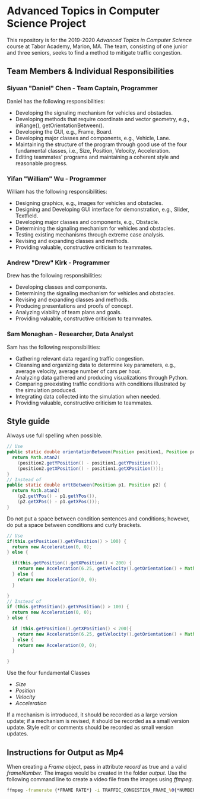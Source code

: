 # Advanced Topics in Computer Science Project

This repository is for the 2019-2020 *Advanced Topics in Computer Science* course at Tabor Academy, Marion, MA. The team, consisting of one junior and three seniors, seeks to find a method to mitigate traffic congestion.

## Team Members & Individual Responsibilities

### Siyuan "Daniel" Chen - Team Captain, Programmer

Daniel has the following responsibilities:

- Developing the signaling mechanism for vehicles and obstacles.
- Developing methods that require coordinate and vector geometry, e.g., inRange(), getOrientationBetween().
- Developing the GUI, e.g., Frame, Board.
- Developing major classes and components, e.g., Vehicle, Lane.
- Maintaining the structure of the program through good use of the four fundamental classes, i.e., Size, Position, Velocity, Acceleration.
- Editing teammates' programs and maintaining a coherent style and reasonable progress.

### Yifan "William" Wu - Programmer

William has the following responsibilities:

- Designing graphics, e.g., images for vehicles and obstacles.
- Designing and Developing GUI interface for demonstration, e.g., Slider, Textfield.
- Developing major classes and components, e.g., Obstacle.
- Determining the signaling mechanism for vehicles and obstacles.
- Testing existing mechanisms through extreme case analysis.
- Revising and expanding classes and methods.
- Providing valuable, constructive criticism to teammates.

### Andrew "Drew" Kirk - Programmer

Drew has the following responsibilities:

- Developing classes and components.
- Determining the signaling mechanism for vehicles and obstacles.
- Revising and expanding classes and methods.
- Producing presentations and proofs of concept.
- Analyzing viability of team plans and goals.
- Providing valuable, constructive criticism to teammates.

### Sam Monaghan - Researcher, Data Analyst

Sam has the following responsibilities:

- Gathering relevant data regarding traffic congestion.
- Cleansing and organizing data to determine key parameters, e.g., average velocity, average number of cars per hour.
- Analyzing data gathered and producing visualizations through Python.
- Comparing preexisting traffic conditions with conditions illustrated by the simulation produced.
- Integrating data collected into the simulation when needed.
- Providing valuable, constructive criticism to teammates.

## Style guide

Always use full spelling when possible.

```java
// Use
public static double orientationBetween(Position position1, Position position2) {
  return Math.atan2(
    (position2.getYPosition() - position1.getYPosition()),
    (position2.getXPosition() - position1.getXPosition()));
}
// Instead of
public static double orttBetween(Position p1, Position p2) {
  return Math.atan2(
    (p2.getYPos() - p1.getYPos()),
    (p2.getXPos() - p1.getXPos()));
}
```

Do not put a space between condition sentences and conditions; however, do put a space between conditions and curly brackets.

```java
// Use
if(this.getPosition().getYPosition() > 100) {
  return new Acceleration(0, 0);
} else {

  if(this.getPosition().getXPosition() < 200) {
    return new Acceleration(6.25, getVelocity().getOrientation() + Math.PI / 2);
  } else {
    return new Acceleration(0, 0);
  }

}
// Instead of
if (this.getPosition().getYPosition() > 100) {
  return new Acceleration(0, 0);
} else {

  if (this.getPosition().getXPosition() < 200){
    return new Acceleration(6.25, getVelocity().getOrientation() + Math.PI / 2);
  } else {
    return new Acceleration(0, 0);
  }

}
```

Use the four fundamental Classes

- *Size*
- *Position*
- *Velocity*
- *Acceleration*

If a mechanism is introduced, it should be recorded as a large version update; if a mechanism is revised, it should be recorded as a small version update. Style edit or comments should be recorded as small version updates.

## Instructions for Output as Mp4

When creating a *Frame* object, pass in attribute *record* as true and a valid *frameNumber*. The images would be created in the folder *output*. Use the following command line to create a video file from the images using *ffmpeg*.

```cmd
ffmpeg -framerate {*FRAME RATE*} -i TRAFFIC_CONGESTION_FRAME_%0{*NUMBER OF DIGITS*}d.png {*OUTPUT FILE NAME*}.mp4
```

